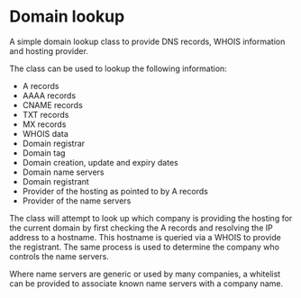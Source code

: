 # Domain lookup

A simple domain lookup class to provide DNS records, WHOIS information and hosting provider.

The class can be used to lookup the following information:

 - A records
 - AAAA records
 - CNAME records
 - TXT records
 - MX records
 - WHOIS data
 - Domain registrar
 - Domain tag
 - Domain creation, update and expiry dates
 - Domain name servers
 - Domain registrant
 - Provider of the hosting as pointed to by A records
 - Provider of the name servers

The class will attempt to look up which company is providing the hosting for the current domain by first checking the A records and resolving the IP address to a hostname. This hostname is queried via a WHOIS to provide the registrant. The same process is used to determine the company who controls the name servers.

Where name servers are generic or used by many companies, a whitelist can be provided to associate known name servers with a company name.
